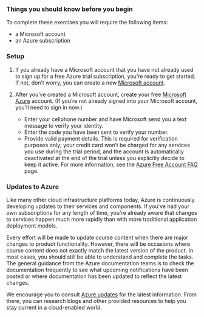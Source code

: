 
### Things you should know before you begin 

To complete these exercises you will require the following items:
- a Microsoft account
- an Azure subscription

### Setup 

1. If you already have a Microsoft account that you have not already used to sign up for a free Azure trial subscription, you’re ready to get started. If not, don’t worry, you can create a new [Microsoft account](https://aka.ms/edx-devops200.4x-msa).

2. After you’ve created a Microsoft account, create your free [Microsoft Azure](https://aka.ms/edx-devops200.4x-az2) account. (If you’re not already signed into your Microsoft account, you'll need to sign in now.) 
	- Enter your cellphone number and have Microsoft send you a text message to verify your identity.
    - Enter the code you have been sent to verify your number.
    - Provide valid payment details. This is required for verification purposes only; your credit card won’t be charged for any services you use during the trial period, and the account is automatically deactivated at the end of the trial unless you explicitly decide to keep it active. For more information, see the [Azure Free Account FAQ](https://azure.microsoft.com/en-us/free/free-account-faq/) page.

### Updates to Azure 

Like many other cloud infrastructure platforms today, Azure is continuously developing updates to their services and components. If you've had your own subscriptions for any length of time, you're already aware that changes to services happen much more rapidly than with more traditional application deployment models.

Every effort will be made to update course content when there are major changes to product functionality. However, there will be occasions where course content does not exactly match the latest version of the product. In most cases, you should still be able to understand and complete the tasks. The general guidance from the Azure documentation teams is to check the documentation frequently to see what upcoming notifications have been posted or where documentation has been updated to reflect the latest changes.

 We encourage you to consult [Azure updates](https://azure.microsoft.com/en-us/updates/) for the latest information. From there, you can research blogs and other provided resources to help you stay current in a cloud-enabled world.
